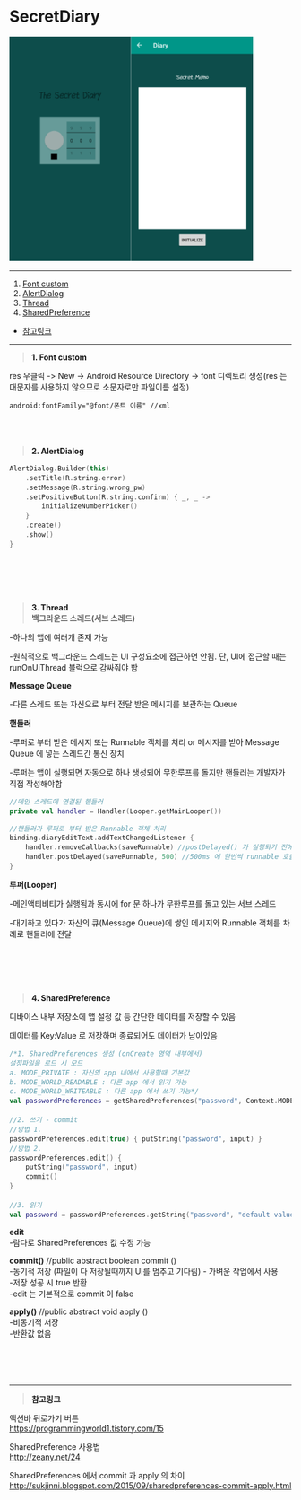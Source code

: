 # SecretDiary

<img src="https://github.com/HYUNJUNEPARK/ImageRepository/blob/master/basicApp/3_SecretDiary.png" height="400"/>

---
1. <a href = "#content1">Font custom</a></br>
2. <a href = "#content2">AlertDialog</a></br>
3. <a href = "#content3">Thread</a></br>
4. <a href = "#content4">SharedPreference</a></br>
* <a href = "#ref">참고링크</a>
---
><a id = "content1">**1. Font custom**</a></br>

res 우클릭  -> New -> Android Resource Directory -> font 디렉토리 생성(res 는 대문자를 사용하지 않으므로 소문자로만 파일이름 설정)

`android:fontFamily="@font/폰트 이름" //xml`
<br></br>
<br></br>

><a id = "content2">**2. AlertDialog**</a></br>
```kotlin
AlertDialog.Builder(this)
    .setTitle(R.string.error)
    .setMessage(R.string.wrong_pw)
    .setPositiveButton(R.string.confirm) { _, _ ->
        initializeNumberPicker()
    }
    .create()
    .show()
}
```
<br></br>
<br></br>

><a id = "content3">**3. Thread**</a></br>
**백그라운드 스레드(서브 스레드)**

-하나의 앱에 여러개 존재 가능

-원칙적으로 백그라운드 스레드는 UI 구성요소에 접근하면 안됨. 단, UI에 접근할 때는 runOnUiThread 블럭으로 감싸줘야 함

**Message Queue**

-다른 스레드 또는 자신으로 부터 전달 받은 메시지를 보관하는 Queue

**핸들러**

-루퍼로 부터 받은 메시지 또는 Runnable 객체를 처리 or 메시지를 받아 Message Queue 에 넣는 스레드간 통신 장치

-루퍼는 앱이 실행되면 자동으로 하나 생성되어 무한루프를 돌지만 핸들러는 개발자가 직접 작성해야함

```kotlin
//메인 스레드에 연결된 핸들러
private val handler = Handler(Looper.getMainLooper())
```

```kotlin
//핸들러가 루퍼로 부터 받은 Runnable 객체 처리
binding.diaryEditText.addTextChangedListener {
    handler.removeCallbacks(saveRunnable) //postDelayed() 가 실행되기 전에 runnable 이 있다면 지움
    handler.postDelayed(saveRunnable, 500) //500ms 에 한번씩 runnable 호출
}
```

**루퍼(Looper)**

-메인액티비티가 실행됨과 동시에 for 문 하나가 무한루프를 돌고 있는 서브 스레드

-대기하고 있다가 자신의 큐(Message Queue)에 쌓인 메시지와 Runnable 객체를 차례로 핸들러에 전달

<br></br>
<br></br>

><a id = "content4">**4. SharedPreference**</a></br>

디바이스 내부 저장소에 앱 설정 값 등 간단한 데이터를 저장할 수 있음

데이터를 Key:Value 로 저장하며 종료되어도 데이터가 남아있음

```kotlin
/*1. SharedPreferences 생성 (onCreate 영역 내부에서)
설정파일을 로드 시 모드
a. MODE_PRIVATE : 자신의 app 내에서 사용할때 기본값
b. MODE_WORLD_READABLE : 다른 app 에서 읽기 가능
c. MODE_WORLD_WRITEABLE : 다른 app 에서 쓰기 가능*/
val passwordPreferences = getSharedPreferences("password", Context.MODE_PRIVATE)

//2. 쓰기 - commit
//방법 1.
passwordPreferences.edit(true) { putString("password", input) }
//방법 2.
passwordPreferences.edit() {
    putString("password", input)
    commit()
}

//3. 읽기
val password = passwordPreferences.getString("password", "default value") //String getString(String var1, @Nullable String var2);

```

**edit**</br>
-람다로 SharedPreferences 값 수정 가능</br>

**commit()** //public abstract boolean commit ()</br>
-동기적 저장 (파일이 다 저장될때까지 UI를 멈추고 기다림) - 가벼운 작업에서 사용</br>
-저장 성공 시 true 반환</br>
-edit 는 기본적으로 commit 이 false</br>

**apply()** //public abstract void apply ()</br>
-비동기적 저장</br>
-반환값 없음</br>
<br></br>
<br></br>

---
><a id = "ref">**참고링크**</a></br>

액션바 뒤로가기 버튼</br>
https://programmingworld1.tistory.com/15</br>

SharedPreference 사용법</br>
http://zeany.net/24</br>

SharedPreferences 에서 commit 과 apply 의 차이</br>
http://sukjinni.blogspot.com/2015/09/sharedpreferences-commit-apply.html</br>


